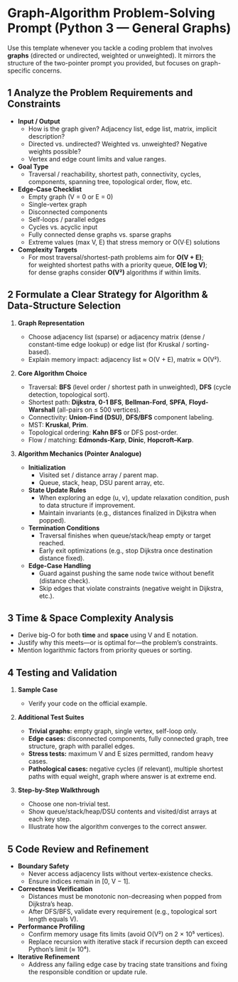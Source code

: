 # Graph-Algorithm Problem-Solving Prompt (Python 3 — General Graphs)

Use this template whenever you tackle a coding problem that involves **graphs** (directed or undirected, weighted or unweighted). It mirrors the structure of the two-pointer prompt you provided, but focuses on graph-specific concerns.

## 1  Analyze the Problem Requirements and Constraints
- **Input / Output**  
  - How is the graph given? Adjacency list, edge list, matrix, implicit description?  
  - Directed vs. undirected?  Weighted vs. unweighted?  Negative weights possible?  
  - Vertex and edge count limits and value ranges.
- **Goal Type**  
  - Traversal / reachability, shortest path, connectivity, cycles, components, spanning tree, topological order, flow, etc.
- **Edge-Case Checklist**  
  - Empty graph (V = 0 or E = 0)  
  - Single-vertex graph  
  - Disconnected components  
  - Self-loops / parallel edges  
  - Cycles vs. acyclic input  
  - Fully connected dense graphs vs. sparse graphs  
  - Extreme values (max V, E) that stress memory or O(V·E) solutions
- **Complexity Targets**  
  - For most traversal/shortest-path problems aim for **O(V + E)**;  
    for weighted shortest paths with a priority queue, **O(E log V)**;  
    for dense graphs consider **O(V²)** algorithms if within limits.

## 2  Formulate a Clear Strategy for Algorithm & Data-Structure Selection
1. **Graph Representation**  
   - Choose adjacency list (sparse) or adjacency matrix (dense / constant-time edge lookup) or edge list (for Kruskal / sorting-based).  
   - Explain memory impact: adjacency list ≈ O(V + E), matrix ≈ O(V²).

2. **Core Algorithm Choice**  
   - Traversal: **BFS** (level order / shortest path in unweighted), **DFS** (cycle detection, topological sort).  
   - Shortest path: **Dijkstra**, **0-1 BFS**, **Bellman-Ford**, **SPFA**, **Floyd-Warshall** (all-pairs on ≤ 500 vertices).  
   - Connectivity: **Union-Find (DSU)**, **DFS/BFS** component labeling.  
   - MST: **Kruskal**, **Prim**.  
   - Topological ordering: **Kahn BFS** or DFS post-order.  
   - Flow / matching: **Edmonds-Karp**, **Dinic**, **Hopcroft–Karp**.

3. **Algorithm Mechanics (Pointer Analogue)**  
   - **Initialization**  
     - Visited set / distance array / parent map.  
     - Queue, stack, heap, DSU parent array, etc.  
   - **State Update Rules**  
     - When exploring an edge (u, v), update relaxation condition, push to data structure if improvement.  
     - Maintain invariants (e.g., distances finalized in Dijkstra when popped).  
   - **Termination Conditions**  
     - Traversal finishes when queue/stack/heap empty or target reached.  
     - Early exit optimizations (e.g., stop Dijkstra once destination distance fixed).  
   - **Edge-Case Handling**  
     - Guard against pushing the same node twice without benefit (distance check).  
     - Skip edges that violate constraints (negative weight in Dijkstra, etc.).

## 3  Time & Space Complexity Analysis
- Derive big-O for both **time** and **space** using V and E notation.  
- Justify why this meets—or is optimal for—the problem’s constraints.  
- Mention logarithmic factors from priority queues or sorting.

## 4  Testing and Validation
1. **Sample Case**  
   - Verify your code on the official example.

2. **Additional Test Suites**  
   - **Trivial graphs:** empty graph, single vertex, self-loop only.  
   - **Edge cases:** disconnected components, fully connected graph, tree structure, graph with parallel edges.  
   - **Stress tests:** maximum V and E sizes permitted, random heavy cases.  
   - **Pathological cases:** negative cycles (if relevant), multiple shortest paths with equal weight, graph where answer is at extreme end.

3. **Step-by-Step Walkthrough**  
   - Choose one non-trivial test.  
   - Show queue/stack/heap/DSU contents and visited/dist arrays at each key step.  
   - Illustrate how the algorithm converges to the correct answer.

## 5  Code Review and Refinement
- **Boundary Safety**  
  - Never access adjacency lists without vertex-existence checks.  
  - Ensure indices remain in [0, V − 1].
- **Correctness Verification**  
  - Distances must be monotonic non-decreasing when popped from Dijkstra’s heap.  
  - After DFS/BFS, validate every requirement (e.g., topological sort length equals V).
- **Performance Profiling**  
  - Confirm memory usage fits limits (avoid O(V²) on 2 × 10⁵ vertices).  
  - Replace recursion with iterative stack if recursion depth can exceed Python’s limit (≈ 10⁴).
- **Iterative Refinement**  
  - Address any failing edge case by tracing state transitions and fixing the responsible condition or update rule.
